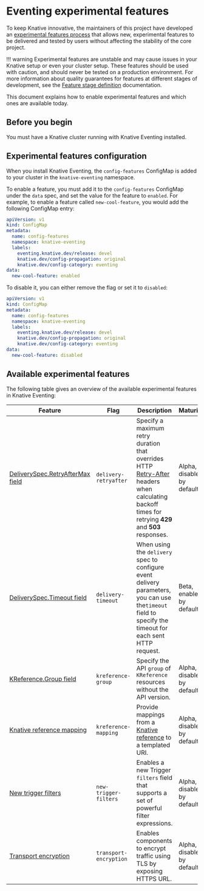 # Eventing experimental features

To keep Knative innovative, the maintainers of this project have developed an
[experimental features process](https://github.com/knative/eventing/blob/main/docs/experimental-features.md)
that allows new, experimental features to be delivered and tested by users
without affecting the stability of the core project.

<!--TODO: Add note about HOW / where users can provide feedback, otherwise there's not much point mentioning that-->

!!! warning
    Experimental features are unstable and may cause issues in your Knative setup or even your cluster setup.
    These features should be used with caution, and should never be tested on a production environment. For more
    information about quality guarantees for features at different stages of
    development, see the
    [Feature stage definition](https://github.com/knative/eventing/blob/main/docs/experimental-features.md#stage-definition)
    documentation.

This document explains how to enable experimental features and which ones are
available today.

## Before you begin

You must have a Knative cluster running with Knative Eventing installed.

## Experimental features configuration

When you install Knative Eventing, the `config-features` ConfigMap is added to
your cluster in the `knative-eventing` namespace.

To enable a feature, you must add it to the `config-features` ConfigMap
under the `data` spec, and set the value for the feature to `enabled`. For
example, to enable a feature called `new-cool-feature`, you would add the
following ConfigMap entry:

```yaml
apiVersion: v1
kind: ConfigMap
metadata:
  name: config-features
  namespace: knative-eventing
  labels:
    eventing.knative.dev/release: devel
    knative.dev/config-propagation: original
    knative.dev/config-category: eventing
data:
  new-cool-feature: enabled
```

To disable it, you can either remove the flag or set it to `disabled`:

```yaml
apiVersion: v1
kind: ConfigMap
metadata:
  name: config-features
  namespace: knative-eventing
  labels:
    eventing.knative.dev/release: devel
    knative.dev/config-propagation: original
    knative.dev/config-category: eventing
data:
  new-cool-feature: disabled
```

## Available experimental features

The following table gives an overview of the available experimental features in
Knative Eventing:

| Feature                                                    | Flag                   | Description                                                                                                                                                                                                        | Maturity |
|------------------------------------------------------------|------------------------|--------------------------------------------------------------------------------------------------------------------------------------------------------------------------------------------------------------------| -------- |
| [DeliverySpec.RetryAfterMax field](delivery-retryafter.md) | `delivery-retryafter`  | Specify a maximum retry duration that overrides HTTP [Retry-After](https://datatracker.ietf.org/doc/html/rfc7231#section-7.1.3) headers when calculating backoff times for retrying **429** and **503** responses. | Alpha, disabled by default |
| [DeliverySpec.Timeout field](delivery-timeout.md)          | `delivery-timeout`     | When using the `delivery` spec to configure event delivery parameters, you can use  the`timeout` field to specify the timeout for each sent HTTP request.                                                          | Beta, enabled by default |
| [KReference.Group field](kreference-group.md)              | `kreference-group`     | Specify the API `group` of `KReference` resources without the API version.                                                                                                                                         | Alpha, disabled by default |
| [Knative reference mapping](kreference-mapping.md)         | `kreference-mapping`   | Provide mappings from a [Knative reference](https://github.com/knative/specs/blob/main/specs/eventing/overview.md#destination) to a templated URI.                                                                 | Alpha, disabled by default |
| [New trigger filters](new-trigger-filters.md)              | `new-trigger-filters`  | Enables a new Trigger `filters` field that supports a set of powerful filter expressions.                                                                                                                          | Alpha, disabled by default |
| [Transport encryption](transport-encryption.md)            | `transport-encryption` | Enables components to encrypt traffic using TLS by exposing HTTPS URL.                                                                                                                                             | Alpha, disabled by default |
